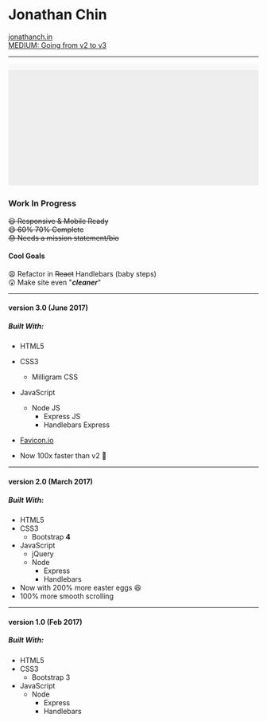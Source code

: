 # Jonathan Chin

[jonathanch.in](http://www.jonathanch.in/)   
[MEDIUM: Going from v2 to v3](https://medium.com/@chinjon/de-bloating-my-developer-portfolio-f79f6a4d537)   

***  

<img src="demo-screen.gif">  


### Work In Progress  

~~:laughing: Responsive & Mobile Ready~~  
~~:smile: <s>60%</s> 70% Complete~~  
~~:sweat: Needs a mission statement/bio~~  

#### Cool Goals

:weary: Refactor in <s>React</s> Handlebars (baby steps)  
:astonished: Make site even "***cleaner***"

***  

#### version 3.0 (June 2017)

##### Built With:  

- HTML5  
- CSS3  
    - Milligram CSS
- JavaScript
    - Node JS
        - Express JS
        - Handlebars Express  
- [Favicon.io](https://favicon.io/index.html)  

- Now 100x faster than v2 :running:  

***

#### version 2.0 (March 2017)

##### Built With:

- HTML5
- CSS3
    - Bootstrap **4**
- JavaScript
    - jQuery
    - Node
        - Express
        - Handlebars
- Now with 200% more easter eggs :laughing:
- 100% more smooth scrolling

***

#### version 1.0 (Feb 2017)

##### Built With:

- HTML5
- CSS3
    - Bootstrap 3
- JavaScript
    - Node
        - Express
        - Handlebars